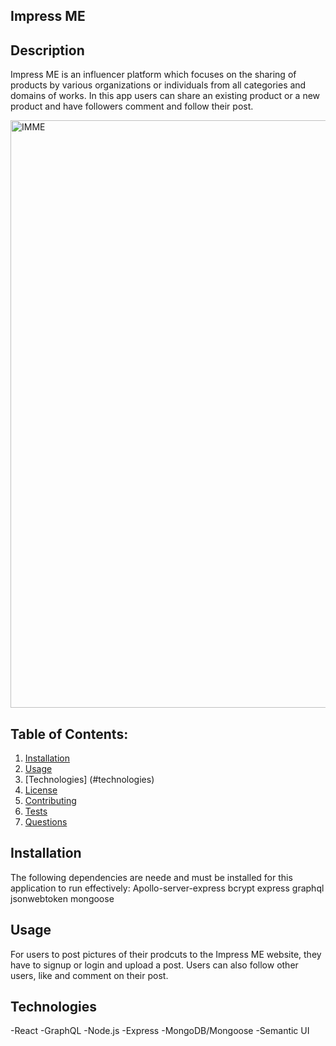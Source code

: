 ## Impress ME


## Description
Impress ME is an influencer platform which focuses on the sharing of products by various organizations or individuals from all categories and domains of works. 
In this app users can share an existing product or a new product and have followers comment and follow their post.

<img width="940" alt="IMME" src="https://user-images.githubusercontent.com/87605893/151648711-46a28a5c-2607-4181-a7de-e362e9d9422c.png">




     
## Table of Contents:
1. [Installation](#installation)
2. [Usage](#usage)
3. [Technologies] (#technologies)
4. [License](#license)
5. [Contributing](#contributing)
6. [Tests](#tests)
7. [Questions](#questions)


## Installation
The following dependencies are neede and must be installed for this application to run effectively:
Apollo-server-express
bcrypt
express
graphql
jsonwebtoken
mongoose

## Usage
For users to post pictures of their prodcuts to the Impress ME website, they have to signup or login and upload a post. Users can also follow other users, like and comment on their post.

## Technologies
-React
-GraphQL
-Node.js
-Express
-MongoDB/Mongoose
-Semantic UI

